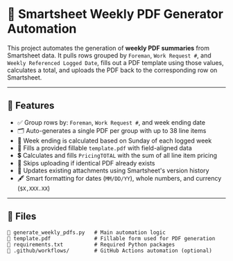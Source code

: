 # 📄 Smartsheet Weekly PDF Generator Automation

This project automates the generation of **weekly PDF summaries** from Smartsheet data. It pulls rows grouped by `Foreman`, `Work Request #`, and `Weekly Referenced Logged Date`, fills out a PDF template using those values, calculates a total, and uploads the PDF back to the corresponding row on Smartsheet.

---

## 🚀 Features

- ✅ Group rows by: `Foreman`, `Work Request #`, and week ending date
- 🗂️ Auto-generates a single PDF per group with up to 38 line items
- 📆 Week ending is calculated based on Sunday of each logged week
- 🧾 Fills a provided fillable `template.pdf` with field-aligned data
- 💲 Calculates and fills `PricingTOTAL` with the sum of all line item pricing
- 🔁 Skips uploading if identical PDF already exists
- 🔄 Updates existing attachments using Smartsheet's version history
- 🖋️ Smart formatting for dates (`MM/DD/YY`), whole numbers, and currency (`$X,XXX.XX`)

---

## 📂 Files

```plaintext
📄 generate_weekly_pdfs.py   # Main automation logic
📄 template.pdf              # Fillable form used for PDF generation
📄 requirements.txt          # Required Python packages
📁 .github/workflows/        # GitHub Actions automation (optional)
